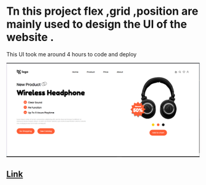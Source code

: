 # Tn this project flex ,grid ,position are mainly used to design the UI of the website .

This UI took me around 4 hours to code and deploy

![wireless-headphone](./output-07.png)

## [Link]()
